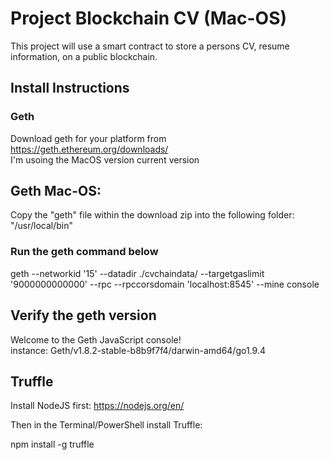 # Project Blockchain CV (Mac-OS)
This project will use a smart contract to store a persons CV, resume information, on a public blockchain.


## Install Instructions
### Geth
Download geth for your platform from https://geth.ethereum.org/downloads/ <br>
I'm usoing the MacOS version current version 

## Geth Mac-OS:
Copy the "geth" file within the download zip into the following folder: "/usr/local/bin"

### Run the geth command below

geth --networkid '15' --datadir ./cvchaindata/ --targetgaslimit '9000000000000' --rpc --rpccorsdomain 'localhost:8545' --mine console

## Verify the geth version

Welcome to the Geth JavaScript console! <br>
instance: Geth/v1.8.2-stable-b8b9f7f4/darwin-amd64/go1.9.4

## Truffle
Install NodeJS first: https://nodejs.org/en/

Then in the Terminal/PowerShell install Truffle:

npm install -g truffle
